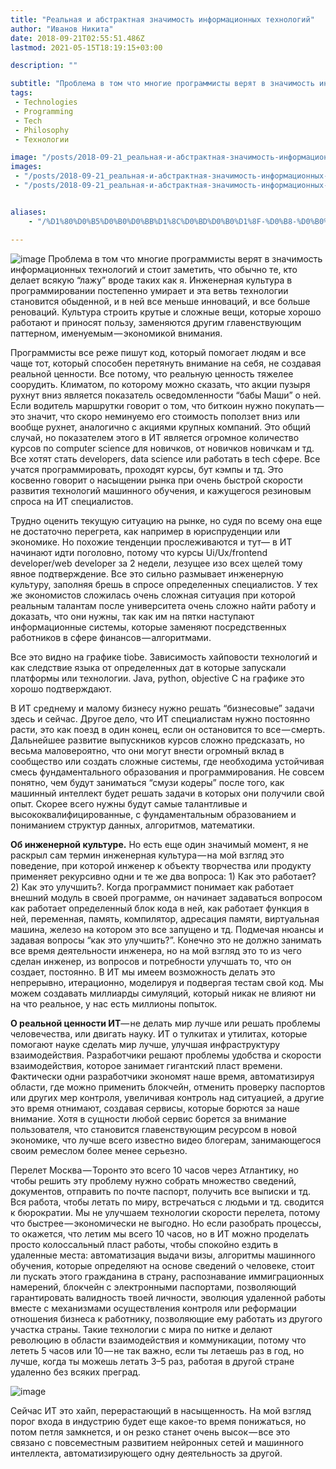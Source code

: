 ```yaml
---
title: "Реальная и абстрактная значимость информационных технологий"
author: "Иванов Никита"
date: 2018-09-21T02:55:51.486Z
lastmod: 2021-05-15T18:19:15+03:00

description: ""

subtitle: "Проблема в том что многие программисты верят в значимость информационных технологий и стоит заметить, что обычно те, кто делает всякую…"
tags:
 - Technologies
 - Programming
 - Tech
 - Philosophy
 - Технологии

image: "/posts/2018-09-21_реальная-и-абстрактная-значимость-информационных-технологий/images/1.png" 
images:
 - "/posts/2018-09-21_реальная-и-абстрактная-значимость-информационных-технологий/images/1.png"
 - "/posts/2018-09-21_реальная-и-абстрактная-значимость-информационных-технологий/images/2.png"


aliases:
    - "/%D1%80%D0%B5%D0%B0%D0%BB%D1%8C%D0%BD%D0%B0%D1%8F-%D0%B8-%D0%B0%D0%B1%D1%81%D1%82%D1%80%D0%B0%D0%BA%D1%82%D0%BD%D0%B0%D1%8F-%D0%B7%D0%BD%D0%B0%D1%87%D0%B8%D0%BC%D0%BE%D1%81%D1%82%D1%8C-%D0%B8%D0%BD%D1%84%D0%BE%D1%80%D0%BC%D0%B0%D1%86%D0%B8%D0%BE%D0%BD%D0%BD%D1%8B%D1%85-%D1%82%D0%B5%D1%85%D0%BD%D0%BE%D0%BB%D0%BE%D0%B3%D0%B8%D0%B9-8abe3516f82c"

---
```


![image](/posts/2018-09-21_реальная-и-абстрактная-значимость-информационных-технологий/images/1.png#layoutTextWidth)
Проблема в том что многие программисты верят в значимость информационных технологий и стоит заметить, что обычно те, кто делает всякую “лажу” вроде таких как я. Инженерная культура в программировании постепенно умирает и эта ветвь технологии становится обыденной, и в ней все меньше инноваций, и все больше реноваций. Культура строить крутые и сложные вещи, которые хорошо работают и приносят пользу, заменяются другим главенствующим паттерном, именуемым — экономикой внимания.

Программисты все реже пишут код, который помогает людям и все чаще тот, который способен перетянуть внимание на себя, не создавая реальной ценности. Все потому, что реальную ценность тяжелее соорудить. Климатом, по которому можно сказать, что акции пузыря рухнут вниз является показатель осведомленности “бабы Маши” о ней. Если водитель маршрутки говорит о том, что биткоин нужно покупать — это значит, что скоро неминуемо его стоимость поползет вниз или вообще рухнет, аналогично с акциями крупных компаний. Это общий случай, но показателем этого в ИТ является огромное количество курсов по computer science для новичков, от новичков новичкам и тд. Все хотят стать developers, data science или работать в tech сфере. Все учатся программировать, проходят курсы, бут кэмпы и тд. Это косвенно говорит о насыщении рынка при очень быстрой скорости развития технологий машинного обучения, и кажущегося резиновым спроса на ИТ специалистов.

Трудно оценить текущую ситуацию на рынке, но судя по всему она еще не достаточно перегрета, как например в юриспруденции или экономике. Но похожие тенденции прослеживаются и тут— в ИТ начинают идти поголовно, потому что курсы Ui/Ux/frontend developer/web developer за 2 недели, лезущее изо всех щелей тому явное подтверждение. Все это сильно размывает инженерную культуру, заполняя брешь в спросе определенных специалистов. У тех же экономистов сложилась очень сложная ситуация при которой реальным талантам после университета очень сложно найти работу и доказать, что они нужны, так как им на пятки наступают информационные системы, которые заменяют посредственных работников в сфере финансов — алгоритмами.

Все это видно на графике tiobe. Зависимость хайповости технологий и как следствие языка от определенных дат в которые запускали платформы или технологии. Java, python, objective C на графике это хорошо подтверждают.

В ИТ среднему и малому бизнесу нужно решать “бизнесовые” задачи здесь и сейчас. Другое дело, что ИТ специалистам нужно постоянно расти, это как поезд в один конец, если он остановится то все — смерть. Дальнейшее развитие выпускников курсов сложно предсказать, но весьма маловероятно, что они могут внести огромный вклад в сообщество или создать сложные системы, где необходима устойчивая смесь фундаментального образования и программирования. Не совсем понятно, чем будут заниматься “смузи кодеры” после того, как машинный интеллект будет решать задачи в которых они получили свой опыт. Скорее всего нужны будут самые талантливые и высококвалифицированные, с фундаментальным образованием и пониманием структур данных, алгоритмов, математики.

**Об инженерной культуре.** Но есть еще один значимый момент, я не раскрыл сам термин инженерная культура — на мой взгляд это поведение, при которой инженер к объекту творчества или продукту применяет рекурсивно одни и те же два вопроса: 1) Как это работает? 2) Как это улучшить?. Когда программист понимает как работает внешний модуль в своей программе, он начинает задаваться вопросом как работает определенный блок кода в ней, как работает функция в ней, переменная, память, компилятор, адресация памяти, виртуальная машина, железо на котором это все запущено и тд. Подмечая нюансы и задавая вопросы “как это улучшить?”. Конечно это не должно занимать все время деятельности инженера, но на мой взгляд это то из чего сделан инженер, из вопросов и потребности улучшать то, что он создает, постоянно. В ИТ мы имеем возможность делать это непрерывно, итерационно, моделируя и подвергая тестам свой код. Мы можем создавать миллиарды симуляций, который никак не влияют ни на что реальное, у нас есть миллионы попыток.

**О реальной ценности ИТ**— не делать мир лучше или решать проблемы человечества, или двигать науку. ИТ о тулкитах и утилитах, которые помогают науке сделать мир лучше, улучшая инфраструктуру взаимодействия. Разработчики решают проблемы удобства и скорости взаимодействия, которое занимает гигантский пласт времени. Фактически одни разработчики экономят наше время, автоматизируя области, где можно применить блокчейн, отменить проверку паспортов или других мер контроля, увеличивая контроль над ситуацией, а другие это время отнимают, создавая сервисы, которые борются за наше внимание. Хотя в сущности любой сервис борется за внимание пользователя, что становится главенствующим ресурсом в новой экономике, что лучше всего известно видео блогерам, занимающегося своим ремеслом более менее серьезно.

Перелет Москва — Торонто это всего 10 часов через Атлантику, но чтобы решить эту проблему нужно собрать множество сведений, документов, отправить по почте паспорт, получить все выписки и тд. Вся работа, чтобы летать по миру, встречаться с людьми и тд. сводится к бюрократии. Мы не улучшаем технологии скорости перелета, потому что быстрее — экономически не выгодно. Но если разобрать процессы, то окажется, что летим мы всего 10 часов, но в ИТ можно проделать просто колоссальный пласт работы, чтобы спокойно ездить в удаленные места: автоматизация выдачи визы, алгоритмы машинного обучения, которые определяют на основе сведений о человеке, стоит ли пускать этого гражданина в страну, распознавание иммиграционных намерений, блокчейн с электронными паспортами, позволяющий гарантировать валидность твоей личности, эволюция удаленной работы вместе с механизмами осуществления контроля или реформации отношения бизнеса к работнику, позволяющие ему работать из другого участка страны. Такие технологии с мира по нитке и делают революцию в области взаимодействия и коммуникации, потому что лететь 5 часов или 10 — не так важно, если ты летаешь раз в год, но лучше, когда ты можешь летать 3–5 раз, работая в другой стране удаленно без всяких преград.

![image](/posts/2018-09-21_реальная-и-абстрактная-значимость-информационных-технологий/images/2.png#layoutTextWidth)


Сейчас ИТ это хайп, перерастающий в насыщенность. На мой взгляд порог входа в индустрию будет еще какое-то время понижаться, но потом петля замкнется, и он резко станет очень высок — все это связано с повсеместным развитием нейронных сетей и машинного интеллекта, автоматизирующего одну деятельность за другой.
